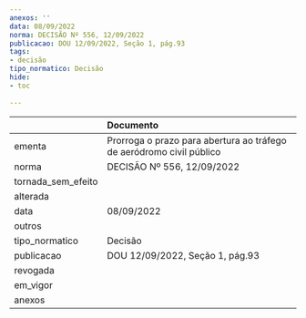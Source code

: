 ```yaml
---
anexos: ''
data: 08/09/2022
norma: DECISÃO Nº 556, 12/09/2022
publicacao: DOU 12/09/2022, Seção 1, pág.93
tags:
- decisão
tipo_normatico: Decisão
hide: 
- toc 
 
---
```


|                    | Documento                                                            |
|:-------------------|:---------------------------------------------------------------------|
| ementa             | Prorroga o prazo para abertura ao tráfego de aeródromo civil público |
| norma              | DECISÃO Nº 556, 12/09/2022                                           |
| tornada_sem_efeito |                                                                      |
| alterada           |                                                                      |
| data               | 08/09/2022                                                           |
| outros             |                                                                      |
| tipo_normatico     | Decisão                                                              |
| publicacao         | DOU 12/09/2022, Seção 1, pág.93                                      |
| revogada           |                                                                      |
| em_vigor           |                                                                      |
| anexos             |                                                                      |